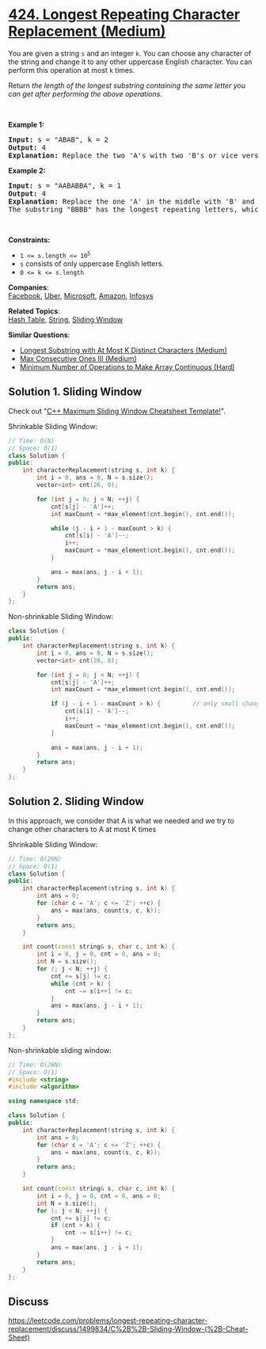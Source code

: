 # [424. Longest Repeating Character Replacement (Medium)](https://leetcode.com/problems/longest-repeating-character-replacement/)

<p>You are given a string <code>s</code> and an integer <code>k</code>. You can choose any character of the string and change it to any other uppercase English character. You can perform this operation at most <code>k</code> times.</p>

<p>Return <em>the length of the longest substring containing the same letter you can get after performing the above operations</em>.</p>

<p>&nbsp;</p>
<p><strong>Example 1:</strong></p>

<pre><strong>Input:</strong> s = "ABAB", k = 2
<strong>Output:</strong> 4
<strong>Explanation:</strong> Replace the two 'A's with two 'B's or vice versa.
</pre>

<p><strong>Example 2:</strong></p>

<pre><strong>Input:</strong> s = "AABABBA", k = 1
<strong>Output:</strong> 4
<strong>Explanation:</strong> Replace the one 'A' in the middle with 'B' and form "AABBBBA".
The substring "BBBB" has the longest repeating letters, which is 4.
</pre>

<p>&nbsp;</p>
<p><strong>Constraints:</strong></p>

<ul>
	<li><code>1 &lt;= s.length &lt;= 10<sup>5</sup></code></li>
	<li><code>s</code> consists of only uppercase English letters.</li>
	<li><code>0 &lt;= k &lt;= s.length</code></li>
</ul>


**Companies**:  
[Facebook](https://leetcode.com/company/facebook), [Uber](https://leetcode.com/company/uber), [Microsoft](https://leetcode.com/company/microsoft), [Amazon](https://leetcode.com/company/amazon), [Infosys](https://leetcode.com/company/infosys)

**Related Topics**:  
[Hash Table](https://leetcode.com/tag/hash-table/), [String](https://leetcode.com/tag/string/), [Sliding Window](https://leetcode.com/tag/sliding-window/)

**Similar Questions**:
* [Longest Substring with At Most K Distinct Characters (Medium)](https://leetcode.com/problems/longest-substring-with-at-most-k-distinct-characters/)
* [Max Consecutive Ones III (Medium)](https://leetcode.com/problems/max-consecutive-ones-iii/)
* [Minimum Number of Operations to Make Array Continuous (Hard)](https://leetcode.com/problems/minimum-number-of-operations-to-make-array-continuous/)

## Solution 1. Sliding Window

Check out "[C++ Maximum Sliding Window Cheatsheet Template!](https://leetcode.com/problems/frequency-of-the-most-frequent-element/discuss/1175088/C%2B%2B-Maximum-Sliding-Window-Cheatsheet-Template!)".

Shrinkable Sliding Window:

```cpp
// Time: O(N)
// Space: O(1)
class Solution {
public:
    int characterReplacement(string s, int k) {
        int i = 0, ans = 0, N = s.size();
        vector<int> cnt(26, 0);

        for (int j = 0; j < N; ++j) {
            cnt[s[j] - 'A']++;
            int maxCount = *max_element(cnt.begin(), cnt.end());

            while (j - i + 1 - maxCount > k) {
                cnt[s[i] - 'A']--;
                i++;
                maxCount = *max_element(cnt.begin(), cnt.end());
            }

            ans = max(ans, j - i + 1);
        }
        return ans;
    }
};
```

Non-shrinkable Sliding Window:

```cpp
class Solution {
public:
    int characterReplacement(string s, int k) {
        int i = 0, ans = 0, N = s.size();
        vector<int> cnt(26, 0);

        for (int j = 0; j < N; ++j) {
            cnt[s[j] - 'A']++;
            int maxCount = *max_element(cnt.begin(), cnt.end());

            if (j - i + 1 - maxCount > k) {			// only small change here
                cnt[s[i] - 'A']--;
                i++;
                maxCount = *max_element(cnt.begin(), cnt.end());
            }

            ans = max(ans, j - i + 1);
        }
        return ans;
    }
};
```

## Solution 2. Sliding Window

In this approach, we consider that A is what we needed and we try to change other characters to A at most K times

Shrinkable Sliding Window:

```cpp
// Time: O(26N)
// Space: O(1)
class Solution {
public:
    int characterReplacement(string s, int k) {
        int ans = 0;
        for (char c = 'A'; c <= 'Z'; ++c) {
            ans = max(ans, count(s, c, k));
        }
        return ans;
    }

    int count(const string& s, char c, int k) {
        int i = 0, j = 0, cnt = 0, ans = 0;
        int N = s.size();
        for (; j < N; ++j) {
            cnt += s[j] != c;
            while (cnt > k) {
                cnt -= s[i++] != c;
            }
            ans = max(ans, j - i + 1);
        }
        return ans;
    }
};

```

Non-shrinkable sliding window:

```cpp
// Time: O(26N)
// Space: O(1)
#include <string>
#include <algorithm>

using namespace std;

class Solution {
public:
    int characterReplacement(string s, int k) {
        int ans = 0;
        for (char c = 'A'; c <= 'Z'; ++c) {
            ans = max(ans, count(s, c, k));
        }
        return ans;
    }

    int count(const string& s, char c, int k) {
        int i = 0, j = 0, cnt = 0, ans = 0;
        int N = s.size();
        for (; j < N; ++j) {
            cnt += s[j] != c;
            if (cnt > k) {
                cnt -= s[i++] != c;
            }
            ans = max(ans, j - i + 1);
        }
        return ans;
    }
};

```

## Discuss

https://leetcode.com/problems/longest-repeating-character-replacement/discuss/1499834/C%2B%2B-Sliding-Window-(%2B-Cheat-Sheet)
